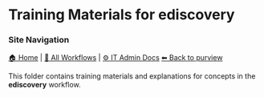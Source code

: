 # Training Materials for ediscovery

### Site Navigation
[🏠 Home](../../../../README.md) | [📂 All Workflows](../../../../users/users.md) | [⚙ IT Admin Docs](../../../../it-admins/README.md)
[⬅ Back to purview](../README.md)

This folder contains training materials and explanations for concepts in the **ediscovery** workflow.
